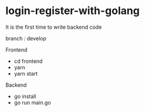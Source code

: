 # login-register-with-golang
It is the first time to write backend code

branch : develop

Frontend 

- cd frontend 
- yarn 	
- yarn start

Backend

- go install
- go run main.go
